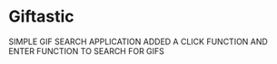 # Giftastic

SIMPLE GIF SEARCH APPLICATION
ADDED A CLICK FUNCTION AND ENTER FUNCTION TO SEARCH FOR GIFS
